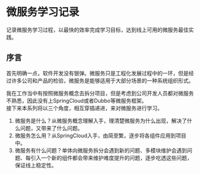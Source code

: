 # 微服务学习记录
记录微服务学习过程，以最快的效率完成学习目标，达到线上可用的微服务最佳实践。
## 序言
首先明确一点，软件开发没有银弹。微服务只是工程化发展过程中的一环，但是经过许多公司和产品的检验，微服务是能够适用于大部分场景的一种系统组织形式。

我在工作当中有按照微服务概念去拆分项目，但是考虑到公司开发人员都对微服务不熟悉，因此没有上SpringCloud或者Dubbo等微服务框架。  
接下来本系列将以三个角度，相互穿插递进，来对微服务进行学习。
1. 微服务是什么？从微服务概念理解入手，理清楚微服务为什么出现，解决了什么问题，又带来了什么问题。
2. 微服务怎么用？从SpringCloud入手，由简至繁，逐步将各组件应用到项目中。
3. 微服务有什么问题？单体向微服务拆分会遇到新的问题、多模块维护会遇到问题、每引入一个新的组件都会带来维护难度提升的问题，逐步吃透这些问题，保证线上稳定性。

